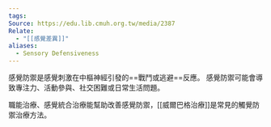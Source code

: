 ```yaml
---
tags: 
Source: https://edu.lib.cmuh.org.tw/media/2387
Relate:
  - "[[感覺差異]]"
aliases:
  - Sensory Defensiveness
---
```

感覺防禦是感覺刺激在中樞神經引發的==戰鬥或逃避==反應。
感覺防禦可能會導致專注力、活動參與、社交困難或日常生活問題。

職能治療、感覺統合治療能幫助改善感覺防禦，[[威爾巴格治療]]是常見的觸覺防禦治療方法。